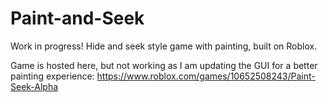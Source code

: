 # Paint-and-Seek
Work in progress! Hide and seek style game with painting, built on Roblox.

Game is hosted here, but not working as I am updating the GUI for a better painting experience: https://www.roblox.com/games/10652508243/Paint-Seek-Alpha
